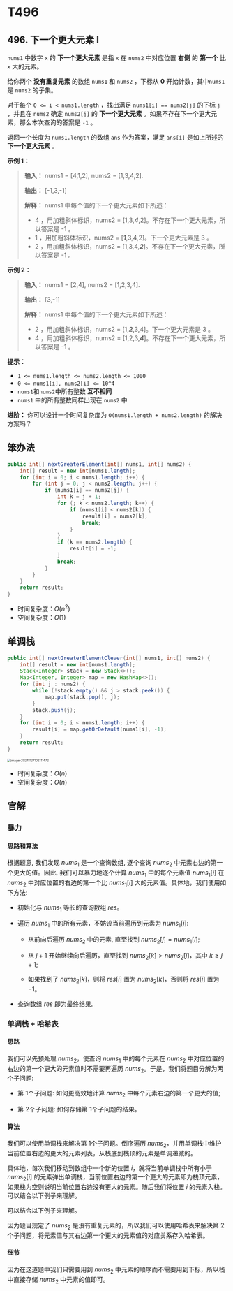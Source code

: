 # T496

## 496. 下一个更大元素 I 

`nums1` 中数字 `x` 的 **下一个更大元素**  是指 `x` 在 `nums2` 中对应位置 **右侧**  的 **第一个**  比 `x` 大的元素。

给你两个 **没有重复元素**  的数组 `nums1` 和 `nums2` ，下标从 **0**  开始计数，其中`nums1` 是 `nums2` 的子集。

对于每个 `0 <= i < nums1.length` ，找出满足 `nums1[i] == nums2[j]` 的下标 `j` ，并且在 `nums2` 确定 `nums2[j]` 的 **下一个更大元素**  。如果不存在下一个更大元素，那么本次查询的答案是 `-1` 。

返回一个长度为 `nums1.length` 的数组 `ans` 作为答案，满足 `ans[i]` 是如上所述的 **下一个更大元素**  。

**示例 1：** 

> **输入：** nums1 = \[4,1,2], nums2 = \[1,3,4,2]\.
>
> **输出：** \[\-1,3,\-1]
>
> **解释：** nums1 中每个值的下一个更大元素如下所述：
>
> - 4 ，用加粗斜体标识，nums2 = \[1,3,***4***,2]。不存在下一个更大元素，所以答案是 \-1 。
> - 1 ，用加粗斜体标识，nums2 = \[***1***,3,4,2]。下一个更大元素是 3 。
> - 2 ，用加粗斜体标识，nums2 = \[1,3,4,***2***]。不存在下一个更大元素，所以答案是 \-1 。

**示例 2：** 

> **输入：** nums1 = \[2,4], nums2 = \[1,2,3,4]\.
>
> **输出：** \[3,\-1]
>
> **解释：** nums1 中每个值的下一个更大元素如下所述：
>
> - 2 ，用加粗斜体标识，nums2 = \[1,***2***,3,4]。下一个更大元素是 3 。
> - 4 ，用加粗斜体标识，nums2 = \[1,2,3,***4***]。不存在下一个更大元素，所以答案是 \-1 。

**提示：** 

*   `1 <= nums1.length <= nums2.length <= 1000`
*   `0 <= nums1[i], nums2[i] <= 10^4`
*   `nums1`和`nums2`中所有整数 **互不相同** 
*   `nums1` 中的所有整数同样出现在 `nums2` 中

**进阶：** 你可以设计一个时间复杂度为 `O(nums1.length + nums2.length)` 的解决方案吗？

## 笨办法

```java
public int[] nextGreaterElement(int[] nums1, int[] nums2) {
    int[] result = new int[nums1.length];
    for (int i = 0; i < nums1.length; i++) {
        for (int j = 0; j < nums2.length; j++) {
            if (nums1[i] == nums2[j]) {
                int k = j + 1;
                for (; k < nums2.length; k++) {
                    if (nums1[i] < nums2[k]) {
                        result[i] = nums2[k];
                        break;
                    }
                }
                if (k == nums2.length) {
                    result[i] = -1;
                }
                break;
            }
        }
    }
    return result;
}
```

- 时间复杂度：$O(n^2)$
- 空间复杂度：$O(1)$

## 单调栈

```java
public int[] nextGreaterElementClever(int[] nums1, int[] nums2) {
    int[] result = new int[nums1.length];
    Stack<Integer> stack = new Stack<>();
    Map<Integer, Integer> map = new HashMap<>();
    for (int j : nums2) {
        while (!stack.empty() && j > stack.peek()) {
            map.put(stack.pop(), j);
        }
        stack.push(j);
    }
    for (int i = 0; i < nums1.length; i++) {
        result[i] = map.getOrDefault(nums1[i], -1);
    }
    return result;
}
```

<img src="http://public.file.lvshuhuai.cn/images\image-20241127102111472.png" alt="image-20241127102111472" style="zoom:50%;" />

- 时间复杂度：$O(n)$
- 空间复杂度：$O(n)$

## 官解

### 暴力

#### 思路和算法

根据题意, 我们发现 $nums_1$ 是一个查询数组, 逐个查询 $nums_2$ 中元素右边的第一个更大的值。因此, 我们可以暴力地逐个计算 $nums_1$ 中的每个元素值 $nums_1[i]$ 在 $nums_2$ 中对应位置的右边的第一个比 $nums_1[i]$ 大的元素值。具体地，我们使用如下方法:

- 初始化与 $nums_1$ 等长的查询数组 $res$。

- 遍历 $nums_1$ 中的所有元素，不妨设当前遍历到元素为 $nums_1[i]$:

  - 从前向后遍历 $nums_2$ 中的元素, 直至找到 $nums_2[j] = nums_1[i]$;

  - 从 $j+1$ 开始继续向后遍历，直至找到 $nums_2[k] > nums_2[j]$，其中 $k \geq j+1$;

  - 如果找到了 $nums_2[k]$，则将 $res[i]$ 置为 $nums_2[k]$，否则将 $res[i]$ 置为 $-1$。

- 查询数组 $res$ 即为最终结果。

### 单调栈 + 哈希表

#### 思路

我们可以先预处理 $nums_2$，使查询 $nums_1$ 中的每个元素在 $nums_2$ 中对应位置的右边的第一个更大的元素值时不需要再遍历 $nums_2$。于是，我们将题目分解为两个子问题:

- 第 1个子问题: 如何更高效地计算 $nums_2$ 中每个元素右边的第一个更大的值;

- 第 2个子问题: 如何存储第 1个子问题的结果。

#### 算法

我们可以使用单调栈来解决第 1个子问题。倒序遍历 $nums_2$，并用单调栈中维护当前位置右边的更大的元素列表，从栈底到栈顶的元素是单调递减的。

具体地，每次我们移动到数组中一个新的位置 $i$，就将当前单调栈中所有小于 $nums_2[i]$ 的元素弹出单调栈，当前位置右边的第一个更大的元素即为栈顶元素，如果栈为空则说明当前位置右边没有更大的元素。随后我们将位置 $i$ 的元素入栈。可以结合以下例子来理解。

可以结合以下例子来理解。

因为题目规定了 $nums_2$ 是没有重复元素的，所以我们可以使用哈希表来解决第 2 个子问题，将元素值与其右边第一个更大的元素值的对应关系存入哈希表。

#### 细节

因为在这道题中我们只需要用到 $nums_2$ 中元素的顺序而不需要用到下标，所以栈中直接存储 $nums_2$ 中元素的值即可。